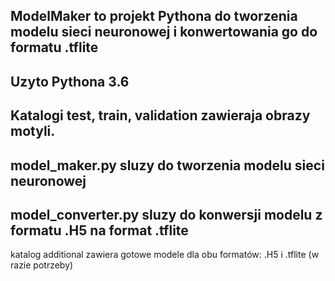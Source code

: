 ModelMaker to projekt Pythona do tworzenia modelu sieci neuronowej i konwertowania go do formatu .tflite
----------------------------------------------------------------------------------------------------------------
Uzyto Pythona 3.6
----------------------------------------------------------------------------------------------------------------
Katalogi test, train, validation zawieraja obrazy motyli.
----------------------------------------------------------------------------------------------------------------
model_maker.py sluzy do tworzenia modelu sieci neuronowej
----------------------------------------------------------------------------------------------------------------
model_converter.py sluzy do konwersji modelu z formatu .H5 na format .tflite
----------------------------------------------------------------------------------------------------------------
katalog additional zawiera gotowe modele dla obu formatów: .H5 i .tflite (w razie potrzeby)
